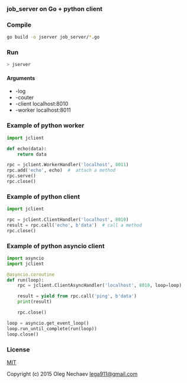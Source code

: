 ### job_server on Go + python client

### Compile
``` bash
go build -o jserver job_server/*.go
```

### Run
``` bash
> jserver
```

#### Arguments

* -log
* -couter
* -client localhost:8010
* -worker localhost:8011

### Example of python worker
``` python
import jclient

def echo(data):
    return data

rpc = jclient.WorkerHandler('localhost', 8011)
rpc.add('echo', echo)  #  attach a method
rpc.serve()
rpc.close()
```

### Example of python client
``` python
import jclient

rpc = jclient.ClientHandler('localhost', 8010)
result = rpc.call('echo', b'data')  # call a method
rpc.close()
```

### Example of python asyncio client
``` python
import asyncio
import jclient

@asyncio.coroutine
def run(loop):
    rpc = jclient.ClientAsyncHandler('localhost', 8010, loop=loop)

    result = yield from rpc.call('ping', b'data')
    print(result)

    rpc.close()

loop = asyncio.get_event_loop()
loop.run_until_complete(run(loop))
loop.close()
```

### License
[MIT](http://opensource.org/licenses/MIT)

Copyright (c) 2015 Oleg Nechaev <lega911@gmail.com>
